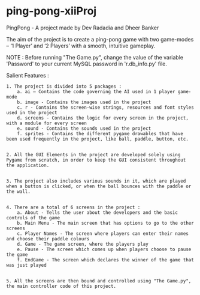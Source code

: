 # ping-pong-xiiProj

PingPong - A project made by Dev Radadia and Dheer Banker

The aim of the project is to create a ping-pong game with two game-modes – ‘1 Player’ and ‘2 Players’ with a smooth, intuitive gameplay.

NOTE : Before running "The Game.py", change the value of the variable 'Password' to your current MySQL password in 'r.db_info.py' file.

Salient Features :

	1. The project is divided into 5 packages :
		a. ai – Contains the code governing the AI used in 1 player game-mode
		b. image - Contains the images used in the project
		c. r - Contains the screen-wise strings, resources and font styles used in the project
		d. screens - Contains the logic for every screen in the project, with a module for every screen
		e. sound - Contains the sounds used in the project
		f. sprites - Contains the different pygame drawables that have been used frequently in the project, like ball, paddle, button, etc.


	2. All the GUI Elements in the project are developed solely using Pygame from scratch, in order to keep the GUI consistent throughout the application.


	3. The project also includes various sounds in it, which are played when a button is clicked, or when the ball bounces with the paddle or the wall.


	4. There are a total of 6 screens in the project :
		a. About - Tells the user about the developers and the basic controls of the game
		b. Main Menu - The main screen that has options to go to the other screens
		c. Player Names - The screen where players can enter their names and choose their paddle colours
		d. Game - The game screen, where the players play
		e. Pause - The screen which comes up when players choose to pause the game
		f. EndGame - The screen which declares the winner of the game that was just played


	5. All the screens are then bound and controlled using "The Game.py", the main controller code of this project.